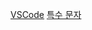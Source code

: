 
[VSCode](https://code.visualstudio.com/)
[특수 문자](https://html.spec.whatwg.org/multipage/named-characters.html)

